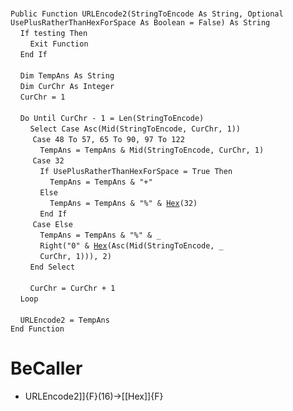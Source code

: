 &nbsp;  &nbsp;  &nbsp;  &nbsp;  
`Public Function URLEncode2(StringToEncode As String, Optional UsePlusRatherThanHexForSpace As Boolean = False) As String`  
&nbsp;&nbsp;&nbsp;&nbsp;`If testing Then`  
&nbsp;&nbsp;&nbsp;&nbsp;&nbsp;&nbsp;&nbsp;&nbsp;`Exit Function`  
&nbsp;&nbsp;&nbsp;&nbsp;`End If`  
&nbsp;  &nbsp;  &nbsp;  &nbsp;  
&nbsp;&nbsp;&nbsp;&nbsp;`Dim TempAns As String`  
&nbsp;&nbsp;&nbsp;&nbsp;`Dim CurChr As Integer`  
&nbsp;&nbsp;&nbsp;&nbsp;`CurChr = 1`  
&nbsp;  &nbsp;  &nbsp;  &nbsp;  
&nbsp;&nbsp;&nbsp;&nbsp;`Do Until CurChr - 1 = Len(StringToEncode)`  
&nbsp;&nbsp;&nbsp;&nbsp;&nbsp;&nbsp;&nbsp;&nbsp;`Select Case Asc(Mid(StringToEncode, CurChr, 1))`  
&nbsp;&nbsp;&nbsp;&nbsp;&nbsp;&nbsp;&nbsp;&nbsp;&nbsp;`Case 48 To 57, 65 To 90, 97 To 122`  
&nbsp;&nbsp;&nbsp;&nbsp;&nbsp;&nbsp;&nbsp;&nbsp;&nbsp;&nbsp;&nbsp;&nbsp;`TempAns = TempAns & Mid(StringToEncode, CurChr, 1)`  
&nbsp;&nbsp;&nbsp;&nbsp;&nbsp;&nbsp;&nbsp;&nbsp;&nbsp;`Case 32`  
&nbsp;&nbsp;&nbsp;&nbsp;&nbsp;&nbsp;&nbsp;&nbsp;&nbsp;&nbsp;&nbsp;&nbsp;`If UsePlusRatherThanHexForSpace = True Then`  
&nbsp;&nbsp;&nbsp;&nbsp;&nbsp;&nbsp;&nbsp;&nbsp;&nbsp;&nbsp;&nbsp;&nbsp;&nbsp;&nbsp;&nbsp;&nbsp;`TempAns = TempAns & "+"`  
&nbsp;&nbsp;&nbsp;&nbsp;&nbsp;&nbsp;&nbsp;&nbsp;&nbsp;&nbsp;&nbsp;&nbsp;`Else`  
&nbsp;&nbsp;&nbsp;&nbsp;&nbsp;&nbsp;&nbsp;&nbsp;&nbsp;&nbsp;&nbsp;&nbsp;&nbsp;&nbsp;&nbsp;&nbsp;`TempAns = TempAns & "%" & `[`Hex`](Hex)`(32)`  
&nbsp;&nbsp;&nbsp;&nbsp;&nbsp;&nbsp;&nbsp;&nbsp;&nbsp;&nbsp;&nbsp;&nbsp;`End If`  
&nbsp;&nbsp;&nbsp;&nbsp;&nbsp;&nbsp;&nbsp;&nbsp;&nbsp;`Case Else`  
&nbsp;&nbsp;&nbsp;&nbsp;&nbsp;&nbsp;&nbsp;&nbsp;&nbsp;&nbsp;&nbsp;&nbsp;`TempAns = TempAns & "%" & _`  
&nbsp;&nbsp;&nbsp;&nbsp;&nbsp;&nbsp;&nbsp;&nbsp;&nbsp;&nbsp;&nbsp;&nbsp;`Right("0" & `[`Hex`](Hex)`(Asc(Mid(StringToEncode, _`  
&nbsp;&nbsp;&nbsp;&nbsp;&nbsp;&nbsp;&nbsp;&nbsp;&nbsp;&nbsp;&nbsp;&nbsp;`CurChr, 1))), 2)`  
&nbsp;&nbsp;&nbsp;&nbsp;&nbsp;&nbsp;&nbsp;&nbsp;`End Select`  
&nbsp;  &nbsp;  &nbsp;  &nbsp;  
&nbsp;&nbsp;&nbsp;&nbsp;&nbsp;&nbsp;&nbsp;&nbsp;`CurChr = CurChr + 1`  
&nbsp;&nbsp;&nbsp;&nbsp;`Loop`  
&nbsp;  &nbsp;  &nbsp;  &nbsp;  
&nbsp;&nbsp;&nbsp;&nbsp;`URLEncode2 = TempAns`  
`End Function`  


# BeCaller
- URLEncode2]]{F}(16)->[[Hex]]{F}

